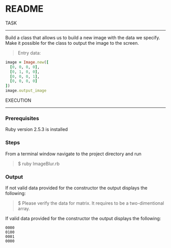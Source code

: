 # README

TASK
____

Build a class that allows us to build a new image with the data we specify. Make it possible for the class to output the image to the screen. 
> Entry data:

```ruby
image = Image.new([
  [0, 0, 0, 0],
  [0, 1, 0, 0],
  [0, 0, 0, 1],
  [0, 0, 0, 0]
])
image.output_image
```


EXECUTION
_________


### Prerequisites
Ruby version 2.5.3 is installed

### Steps
From a terminal window navigate to the project directory and run
> $ ruby ImageBlur.rb

### Output

If not valid data provided for the constructor the output displays the following:
> $ Please verify the data for matrix. It requires to be a two-dimentional array.

If valid data provided for the constructor the output displays the following:
```
0000
0100
0001
0000
```
